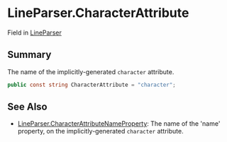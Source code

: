 # LineParser.CharacterAttribute

Field in [LineParser](/docs/api/csharp/yarn.markup.lineparser.md)

## Summary


The name of the implicitly-generated  <code>character</code>  attribute.


```csharp
public const string CharacterAttribute = "character";
```

## See Also

* [LineParser.CharacterAttributeNameProperty](/docs/api/csharp/yarn.markup.lineparser.characterattributenameproperty.md): The name of the 'name' property, on the implicitly-generated <code>character</code>  attribute.

